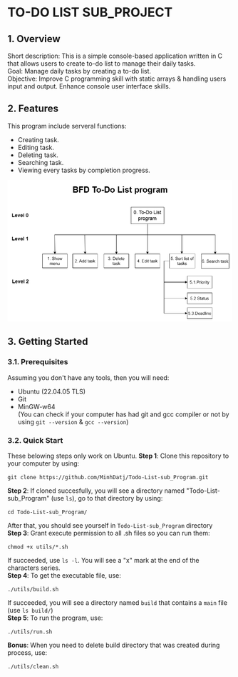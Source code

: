 # **TO-DO LIST SUB_PROJECT**
## **1. Overview** 
Short description: This is a simple console-based application written in C that allows users to create to-do list to manage their daily tasks.  
Goal: Manage daily tasks by creating a to-do list.  
Objective: Improve C programming skill with static arrays & handling users input and output. Enhance console user interface skills.

## **2. Features**  
This program include serveral functions:  
+ Creating task.
+ Editing task.  
+ Deleting task.  
+ Searching task.
+ Viewing every tasks by completion progress.  

![task_flow_diagram](docs/function_diagram.drawio.png)

## **3. Getting Started**
### **3.1. Prerequisites**
Assuming you don't have any tools, then you will need:  
+ Ubuntu (22.04.05 TLS)  
+ Git  
+ MinGW-w64  
(You can check if your computer has had git and gcc compiler or not by using `git --version` & `gcc --version`)  
### **3.2. Quick Start**
These belowing steps only work on Ubuntu.
**Step 1**: Clone this repository to your computer by using:  
 ```
 git clone https://github.com/MinhDatj/Todo-List-sub_Program.git
 ```   
**Step 2**: If cloned succesfully, you will see a directory named "Todo-List-sub_Program" (use `ls`), go to that directory by using:  
```
cd Todo-List-sub_Program/
```  
After that, you should see yourself in `Todo-List-sub_Program` directory  
**Step 3**: Grant execute permission to all .sh files so you can run them:  
```
chmod +x utils/*.sh
```   
If succeeded, use `ls -l`. You will see a "x" mark at the end of the characters series.  
**Step 4**: To get the executable file, use:  
```
./utils/build.sh
```  
If succeeded, you will see a directory named `build` that contains a `main` file (use `ls build/`)  
**Step 5**: To run the program, use:  
```
./utils/run.sh
```  
**Bonus**: When you need to delete build directory that was created during process, use:  
```
./utils/clean.sh
```   
